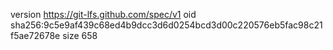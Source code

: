 version https://git-lfs.github.com/spec/v1
oid sha256:9c5e9af439c68ed4b9dcc3d6d0254bcd3d00c220576eb5fac98c21f5ae72678e
size 658
